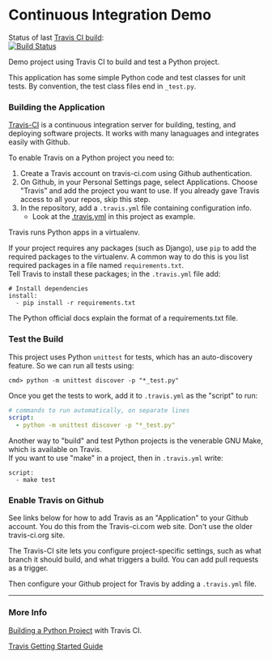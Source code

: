 Continuous Integration Demo
============================

Status of last [Travis CI build](https://travis-ci.com/jbrucker/demo-pyci):  
[![Build Status](https://travis-ci.com/jbrucker/demo-pyci.svg?branch=master)](https://travis-ci.com/jbrucker/demo-ci)

Demo project using Travis CI to build and test a Python project.

This application has some simple Python code and test classes for unit tests.  By convention, the test class files end in `_test.py`.

### Building the Application

[Travis-CI](https://travis-ci.com) is a continuous integration server for building, testing, and deploying software projects.  It works with many lanaguages and integrates easily with Github.

To enable Travis on a Python project you need to:

1. Create a Travis account on travis-ci.com using Github authentication.
2. On Github, in your Personal Settings page, select Applications. Choose "Travis" and add the project you want to use.  If you already gave Travis access to all your repos, skip this step.
3. In the repository, add a `.travis.yml` file containing configuration info.
    * Look at the [.travis.yml](.travis.yml) in this project as example.


Travis runs Python apps in a virtualenv. 

If your project requires any packages (such as Django),
use `pip` to add the required packages to the virtualenv.
A common way to do this is you list required packages 
in a file named `requirements.txt`.  
Tell Travis to install these packages; in the `.travis.yml` file add:
```shell
# Install dependencies
install:
  - pip install -r requirements.txt
```

The Python official docs explain the format of a requirements.txt file.


### Test the Build

This project uses Python `unittest` for tests, which has an auto-discovery feature.  So we can run all tests using:
```shell
cmd> python -m unittest discover -p "*_test.py"
```

Once you get the tests to work, add it to `.travis.yml` as the "script" to run:
```yml
# commands to run automatically, on separate lines
script:
  - python -m unittest discover -p "*_test.py"
```

Another way to "build" and test Python projects is the
venerable GNU Make, which is available on Travis.  
If you want to use "make" in a project, then in `.travis.yml` write:
```
script:
  - make test
```

### Enable Travis on Github

See links below for how to add Travis as an "Application" to your Github account.  You do this from the Travis-ci.com web site. Don't use the older travis-ci.org site.  

The Travis-CI site lets you configure project-specific settings, such as what branch it should build, and what triggers a build.  You can add pull requests as a trigger.

Then configure your Github project for Travis by adding a `.travis.yml` file.

------
### More Info

[Building a Python Project](https://docs.travis-ci.com/user/languages/python/) with Travis CI. 

[Travis Getting Started Guide](https://docs.travis-ci.com/user/getting-started/)

